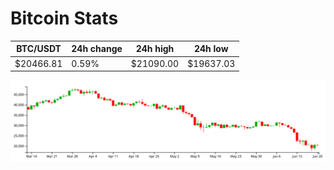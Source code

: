 # Bitcoin Stats

BTC/USDT|24h change|24h high|24h low|
|---|---|---|---|
|$20466.81|0.59%|$21090.00|$19637.03|

<img src="./chart.svg">

